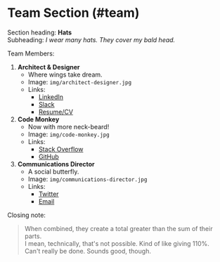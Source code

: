 # Team Section (#team)

Section heading: **Hats**  
Subheading: *I wear many hats. They cover my bald head.*

Team Members:

1. **Architect & Designer**
   - Where wings take dream.
   - Image: `img/architect-designer.jpg`
   - Links:
     - [LinkedIn](https://linkedin.com/in/anewcomer)
     - [Slack](https://aaronnewcomer.slack.com)
     - [Resume/CV](resume.pdf)
2. **Code Monkey**
   - Now with more neck-beard!
   - Image: `img/code-monkey.jpg`
   - Links:
     - [Stack Overflow](https://stackoverflow.com/users/526933/anewcomer)
     - [GitHub](https://github.com/anewcomer)
3. **Communications Director**
   - A social butterfly.
   - Image: `img/communications-director.jpg`
   - Links:
     - [Twitter](https://twitter.com/newcomeraaron)
     - [Email](mailto:aaron@aaronnewcomer.net)

Closing note:
> When combined, they create a total greater than the sum of their parts.  
> I mean, technically, that's not possible. Kind of like giving 110%.  
> Can't really be done. Sounds good, though.
